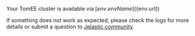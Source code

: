 Your TomEE cluster is available via [${env.envName}](${env.url})

If something does not work as expected, please check the logs for more details or submit a question to [Jelastic community](https://stackoverflow.com/questions/tagged/jelastic)
